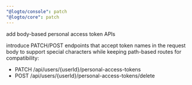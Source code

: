 ```yaml
---
"@logto/console": patch
"@logto/core": patch
---
```


add body-based personal access token APIs

introduce PATCH/POST endpoints that accept token names in the request body to support special characters while keeping path-based routes for compatibility:
- PATCH /api/users/{userId}/personal-access-tokens
- POST /api/users/{userId}/personal-access-tokens/delete
